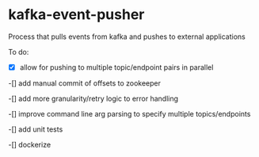 # kafka-event-pusher
Process that pulls events from kafka and pushes to external applications

To do:

-[x] allow for pushing to multiple topic/endpoint pairs in parallel

-[] add manual commit of offsets to zookeeper

-[] add more granularity/retry logic to error handling

-[] improve command line arg parsing to specify multiple topics/endpoints

-[] add unit tests

-[] dockerize
